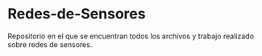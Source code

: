 # Redes-de-Sensores
Repositorio en el que se encuentran todos los archivos y trabajo realizado sobre redes de sensores.
